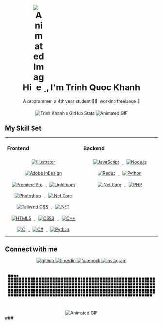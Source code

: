 <div align="center">
  <h1 align="center" class="heading-element" dir="auto">
    Hi 
    <a target="_blank" rel="noopener noreferrer nofollow" href="https://camo.githubusercontent.com/d552948e7884c41fde2d32b9221d79f0df2076c7d824aaab954ca93f53d95884/68747470733a2f2f6d656469612e67697068792e636f6d2f6d656469612f6876524a434c467a6361737252346961377a2f67697068792e676966">
        <img src="https://camo.githubusercontent.com/d552948e7884c41fde2d32b9221d79f0df2076c7d824aaab954ca93f53d95884/68747470733a2f2f6d656469612e67697068792e636f6d2f6d656469612f6876524a434c467a6361737252346961377a2f67697068792e676966" style="width: 35px; max-width: 100%; display: inline-block;" alt="Animated Image" />
    </a>, 
    I'm  Trinh Quoc Khanh
</h1>
  <p>A programmer, a 4th year student 👨‍💻, working freelance 🚀</p>
</div>

###
<div align="center">
  <img src="https://github-readme-stats.vercel.app/api?username=trinhkhanh29&show_icons=true&count_private=true&hide_border=true" alt="Trinh Khanh's GitHub Stats" style="height: 180px; width: auto;" />
  <img src="https://media.giphy.com/media/LBFPLXkgoVm80dx6sP/giphy.gif" alt="Animated GIF" style="height: 180px; width: auto; margin-right: 0;" />
</div>

###

## My Skill Set  
<table><tr><td valign="top" width="33%">

### Frontend  
<div align="center">  
<a href="https://www.adobe.com/in/products/illustrator.html" target="_blank">
    <img style="margin: 10px" src="https://profilinator.rishav.dev/skills-assets/adobe_illustrator-icon.svg" alt="Illustrator" height="50" />
</a>  
<a href="https://www.adobe.com/in/products/indesign.html" target="_blank">
    <img style="margin: 10px" src="https://profilinator.rishav.dev/skills-assets/adobeindesign.svg" alt="Adobe InDesign" height="50" />
</a>  
<a href="https://www.adobe.com/in/products/premiere.html" target="_blank">
    <img style="margin: 10px" src="https://profilinator.rishav.dev/skills-assets/adobepremierepro.png" alt="Premiere Pro" height="50" />
</a>  
<a href="https://www.adobe.com/products/photoshop-lightroom.html" target="_blank">
    <img style="margin: 10px" src="https://profilinator.rishav.dev/skills-assets/lightroom.png" alt="Lightroom" height="50" />
</a>  
<a href="https://www.adobe.com/in/products/photoshop.html" target="_blank">
    <img style="margin: 10px" src="https://profilinator.rishav.dev/skills-assets/photoshop-plain.svg" alt="Photoshop" height="50" />
</a>  
<a href="https://dotnet.microsoft.com/download" target="_blank">
    <img style="margin: 10px" src="https://profilinator.rishav.dev/skills-assets/dotnetcore.png" alt=".Net Core" height="50" />
</a>  
<a href="https://www.tailwindcss.com/" target="_blank">
    <img style="margin: 10px" src="https://profilinator.rishav.dev/skills-assets/tailwindcss.svg" alt="Tailwind CSS" height="50" />
</a>  
<a href="https://dotnet.microsoft.com/download/dotnet-framework" target="_blank">
    <img style="margin: 10px" src="https://profilinator.rishav.dev/skills-assets/dot-net-original-wordmark.svg" alt=".NET" height="50" />
</a>  
<a href="https://en.wikipedia.org/wiki/HTML5" target="_blank">
    <img style="margin: 10px" src="https://profilinator.rishav.dev/skills-assets/html5-original-wordmark.svg" alt="HTML5" height="50" />
</a>  
<a href="https://www.w3schools.com/css/" target="_blank">
    <img style="margin: 10px" src="https://profilinator.rishav.dev/skills-assets/css3-original-wordmark.svg" alt="CSS3" height="50" />
</a>  
<a href="https://www.cplusplus.com/" target="_blank">
    <img style="margin: 10px" src="https://profilinator.rishav.dev/skills-assets/cplusplus-original.svg" alt="C++" height="50" />
</a>  
<a href="https://www.cprogramming.com/" target="_blank">
    <img style="margin: 10px" src="https://profilinator.rishav.dev/skills-assets/c-original.svg" alt="C" height="50" />
</a>  
<a href="https://docs.microsoft.com/en-us/dotnet/csharp/" target="_blank">
    <img style="margin: 10px" src="https://profilinator.rishav.dev/skills-assets/csharp-original.svg" alt="C#" height="50" />
</a>  
<a href="https://www.python.org/" target="_blank">
    <img style="margin: 10px" src="https://profilinator.rishav.dev/skills-assets/python-original.svg" alt="Python" height="50" />
</a>  
</div>

</td><td valign="top" width="33%">

### Backend  
<div align="center">  
<a href="https://www.javascript.com/" target="_blank">
    <img style="margin: 10px" src="https://profilinator.rishav.dev/skills-assets/javascript-original.svg" alt="JavaScript" height="50" />
</a>  
<a href="https://nodejs.org/" target="_blank">
    <img style="margin: 10px" src="https://profilinator.rishav.dev/skills-assets/nodejs-original-wordmark.svg" alt="Node.js" height="50" />
</a>  
<a href="https://redux.js.org/" target="_blank">
    <img style="margin: 10px" src="https://profilinator.rishav.dev/skills-assets/redux-original.svg" alt="Redux" height="50" />
</a>  
<a href="https://www.python.org/" target="_blank">
    <img style="margin: 10px" src="https://profilinator.rishav.dev/skills-assets/python-original.svg" alt="Python" height="50" />
</a>  
<a href="https://dotnet.microsoft.com/download" target="_blank">
    <img style="margin: 10px" src="https://profilinator.rishav.dev/skills-assets/dotnetcore.png" alt=".Net Core" height="50" />
</a>  
<a href="https://www.php.net/" target="_blank">
    <img style="margin: 10px" src="https://profilinator.rishav.dev/skills-assets/php-original.svg" alt="PHP" height="50" />
</a>  
</div>

</td></tr></table>

###

## Connect with me  
<div align="center">
<a href="https://github.com/trinhkhanh29" target="_blank">
<img src=https://img.shields.io/badge/github-%2324292e.svg?&style=for-the-badge&logo=github&logoColor=white alt=github style="margin-bottom: 5px;" />
</a>
<a href="https://linkedin.com/in/trinhkhanhh/" target="_blank">
<img src=https://img.shields.io/badge/linkedin-%231E77B5.svg?&style=for-the-badge&logo=linkedin&logoColor=white alt=linkedin style="margin-bottom: 5px;" />
</a>
<a href="https://www.facebook.com/lawyer.trinh/" target="_blank">
<img src=https://img.shields.io/badge/facebook-%232E87FB.svg?&style=for-the-badge&logo=facebook&logoColor=white alt=facebook style="margin-bottom: 5px;" />
</a>
<a href="https://instagram.com/lawyer.trinh/" target="_blank">
<img src=https://img.shields.io/badge/instagram-%23000000.svg?&style=for-the-badge&logo=instagram&logoColor=white alt=instagram style="margin-bottom: 5px;" />
</a>  
</div>  

###
![GitHub Contribution Grid Snake](https://raw.githubusercontent.com/Platane/snk/output/github-contribution-grid-snake.svg)
<div style="text-align: center;">
  <img src="https://i.pinimg.com/originals/61/8f/08/618f083c61a7460ce0a6064319af41bd.gif" alt="Animated GIF" style="max-width: 100%; height: auto;" />
</div>
###
